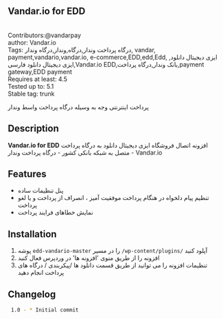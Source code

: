 ﻿## Vandar.io for EDD
<br>
Contributors:@vandarpay<br>
author: Vandar.io<br>
Tags:  درگاه پرداخت وندار,درگاه,وندار,درگاه وندار, vandar, payment,vandario,vandar.io, e-commerce,EDD,edd,Edd, ایزی دیجیتال دانلود, ایزی دیجیتال دانلود فارسی,Vandar.io EDD,بانک وندار,درگاه پرداخت,payment gateway,EDD payment<br>
Requires at least: 4.5<br>
Tested up to: 5.1<br>
Stable tag: trunk<br>

پرداخت اینترنتی وجه به وسیله درگاه پرداخت واسط وندار

## Description

**Vandar.io for EDD** افزونه اتصال فروشگاه ایزی دیجیتال دانلود به درگاه پرداخت متصل به شبکه بانکی کشور - درگاه پرداخت وندار - Vandar.io
<br>

## Features
 * پنل تنظیمات ساده<br>
 * تنظیم پیام دلخواه در هنگام پرداخت موفقیت آمیز ، انصراف از پرداخت و یا لغو پرداخت<br>
 * نمایش خطاهای فرایند پرداخت
 
 ## Installation

 1. پوشه `edd-vandario-master` را در مسیر `/wp-content/plugins/` آپلود کنید<br>
 2. افزونه را از طریق منوی 'افزونه ها' در وردپرس فعال کنید<br>
 3. تنظیمات افزونه را می توانید از طریق قسمت دانلود ها /پیکربندی / درگاه های پرداخت  انجام دهید


## Changelog




```bash
 1.0 - * Initial commit
```

